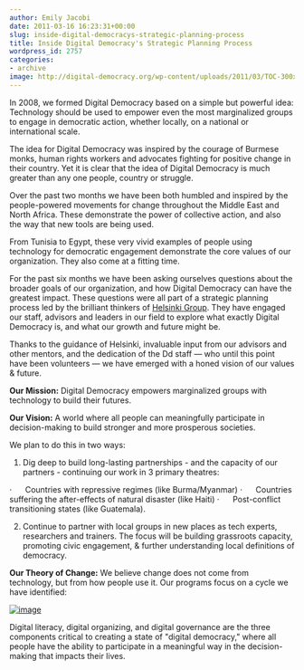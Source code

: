 ```yaml
---
author: Emily Jacobi
date: 2011-03-16 16:23:31+00:00
slug: inside-digital-democracys-strategic-planning-process
title: Inside Digital Democracy's Strategic Planning Process
wordpress_id: 2757
categories:
- archive
image: http://digital-democracy.org/wp-content/uploads/2011/03/TOC-300x245.jpg
---
```

In 2008, we formed Digital Democracy based on a simple but powerful idea: Technology should be used to empower even the most marginalized groups to engage in democratic action, whether locally, on a national or international scale.

The idea for Digital Democracy was inspired by the courage of Burmese monks, human rights workers and advocates fighting for positive change in their country. Yet it is clear that the idea of Digital Democracy is much greater than any one people, country or struggle.

Over the past two months we have been both humbled and inspired by the people-powered movements for change throughout the Middle East and North Africa. These demonstrate the power of collective action, and also the way that new tools are being used.

From Tunisia to Egypt, these very vivid examples of people using technology for democratic engagement demonstrate the core values of our organization. They also come at a fitting time.

For the past six months we have been asking ourselves questions about the broader goals of our organization, and how Digital Democracy can have the greatest impact. These questions were all part of a strategic planning process led by the brilliant thinkers of [Helsinki Group](http://helsinkigroup.net/). They have engaged our staff, advisors and leaders in our field to explore what exactly Digital Democracy is, and what our growth and future might be.

Thanks to the guidance of Helsinki, invaluable input from our advisors and other mentors, and the dedication of the Dd staff — who until this point have been volunteers — we have emerged with a honed vision of our values & future.

**Our Mission:**
Digital Democracy empowers marginalized groups with technology to build their futures.

**Our Vision:**
A world where all people can meaningfully participate in decision-making to build stronger and more prosperous societies.

We plan to do this in two ways:
1) Dig deep to build long-lasting partnerships - and the capacity of our partners - continuing our work in 3 primary theatres:

·      Countries with repressive regimes (like Burma/Myanmar)
·      Countries suffering the after-effects of natural disaster (like Haiti)
·      Post-conflict transitioning states (like Guatemala).

2) Continue to partner with local groups in new places as tech experts, researchers and trainers. The focus will be building grassroots capacity, promoting civic engagement, & further understanding local definitions of democracy.

**Our Theory of Change:**
We believe change does not come from technology, but from how people use it. Our programs focus on a cycle we have identified:


[![image](http://digital-democracy.org/wp-content/uploads/2011/03/TOC-300x245.jpg)](http://digital-democracy.org/2011/03/16/inside-digital-democracys-strategic-planning-process/toc/)


Digital literacy, digital organizing, and digital governance are the three components critical to creating a state of "digital democracy," where all people have the ability to participate in a meaningful way in the decision-making that impacts their lives.
